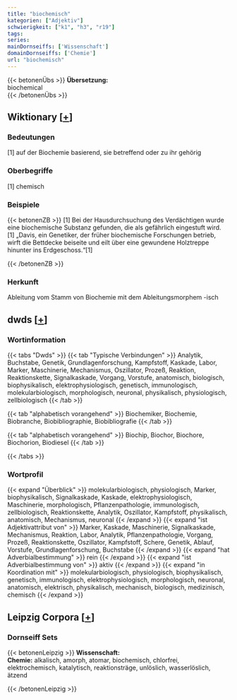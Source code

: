 ```yaml
---
title: "biochemisch"
kategorien: ["Adjektiv"]
schwierigkeit: ["k1", "h3", "r19"]
tags:
series:
mainDornseiffs: ['Wissenschaft']
domainDornseiffs: ['Chemie']
url: "biochemisch"
---
```


{{< betonenÜbs >}}
**Übersetzung:**  
biochemical  
{{< /betonenÜbs >}}

## Wiktionary [[+](https://de.wiktionary.org/wiki/biochemisch)]

### Bedeutungen
[1] auf der Biochemie basierend, sie betreffend oder zu ihr gehörig  

### Oberbegriffe
[1] chemisch  

### Beispiele
{{< betonenZB >}}
[1] Bei der Hausdurchsuchung des Verdächtigen wurde eine biochemische Substanz gefunden, die als gefährlich eingestuft wird.  
[1] „Davis, ein Genetiker, der früher biochemische Forschungen betrieb, wirft die Bettdecke beiseite und eilt über eine gewundene Holztreppe hinunter ins Erdgeschoss.“[1]  

{{< /betonenZB >}}
### Herkunft
Ableitung vom Stamm von Biochemie mit dem Ableitungsmorphem -isch  



## dwds [[+](https://www.dwds.de/wb/biochemisch)]

### Wortinformation
{{< tabs "Dwds" >}}
{{< tab "Typische Verbindungen" >}}
Analytik, Buchstabe, Genetik, Grundlagenforschung, Kampfstoff, Kaskade, Labor, Marker, Maschinerie, Mechanismus, Oszillator, Prozeß, Reaktion, Reaktionskette, Signalkaskade, Vorgang, Vorstufe, anatomisch, biologisch, biophysikalisch, elektrophysiologisch, genetisch, immunologisch, molekularbiologisch, morphologisch, neuronal, physikalisch, physiologisch, zellbiologisch
{{< /tab >}}

{{< tab "alphabetisch vorangehend" >}}
Biochemiker, Biochemie, Biobranche, Biobibliographie, Biobibliografie
{{< /tab >}}

{{< tab "alphabetisch vorangehend" >}}
Biochip, Biochor, Biochore, Biochorion, Biodiesel
{{< /tab >}}

{{< /tabs >}}

### Wortprofil
{{< expand "Überblick" >}} molekularbiologisch, physiologisch, Marker, biophysikalisch, Signalkaskade, Kaskade, elektrophysiologisch, Maschinerie, morphologisch, Pflanzenpathologie, immunologisch, zellbiologisch, Reaktionskette, Analytik, Oszillator, Kampfstoff, physikalisch, anatomisch, Mechanismus, neuronal {{< /expand >}}
{{< expand "ist Adjektivattribut von" >}} Marker, Kaskade, Maschinerie, Signalkaskade, Mechanismus, Reaktion, Labor, Analytik, Pflanzenpathologie, Vorgang, Prozeß, Reaktionskette, Oszillator, Kampfstoff, Schere, Genetik, Ablauf, Vorstufe, Grundlagenforschung, Buchstabe {{< /expand >}}
{{< expand "hat Adverbialbestimmung" >}} rein {{< /expand >}}
{{< expand "ist Adverbialbestimmung von" >}} aktiv {{< /expand >}}
{{< expand "in Koordination mit" >}} molekularbiologisch, physiologisch, biophysikalisch, genetisch, immunologisch, elektrophysiologisch, morphologisch, neuronal, anatomisch, elektrisch, physikalisch, mechanisch, biologisch, medizinisch, chemisch {{< /expand >}}

## Leipzig Corpora [[+](https://corpora.uni-leipzig.de/en/res?word=biochemisch&corpusId=deu_newscrawl-public_2018)]

### Dornseiff Sets
{{< betonenLeipzig >}}
**Wissenschaft:**  
**Chemie:** alkalisch, amorph, atomar, biochemisch, chlorfrei, elektrochemisch, katalytisch, reaktionsträge, unlöslich, wasserlöslich, ätzend  

{{< /betonenLeipzig >}}
